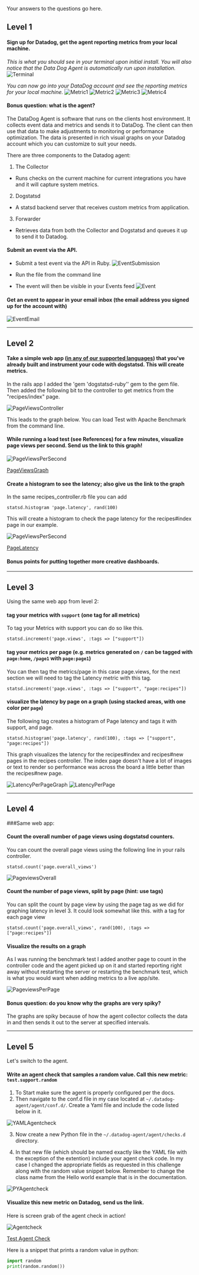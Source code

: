 Your answers to the questions go here.


## Level 1

#### Sign up for Datadog, get the agent reporting metrics from your local machine.

*This is what you should see in your terminal upon initial install.  You will also notice that the Data Dog Agent is automatically run upon installation.*
![Terminal](imgs/DD_initial_install.png)

*You can now go into your DataDog account and see the reporting metrics for your local machine.*
![Metric1](imgs/cpu.png)
![Metric2](imgs/disk_free.png)
![Metric3](imgs/disk_total.png)
![Metric4](imgs/memory_used.png)


#### Bonus question: what is the agent?

The DataDog Agent is software that runs on the clients host environment. It collects event data and metrics and sends it to DataDog. The client can then use that data to make adjustments to monitoring or performance optimization.  The data is presented in rich visual graphs on your Datadog account which you can customize to suit your needs.

There are three components to the Datadog agent:

1. The Collector
  * Runs checks on the current machine for current integrations you have and it will capture system metrics.

2. Dogstatsd
  * A statsd backend server that receives custom metrics from application.

3. Forwarder
  * Retrieves data from both the Collector and Dogstatsd and queues it up to send it to Datadog.

#### Submit an event via the API.
* Submit a test event via the API in Ruby.
![EventSubmission](imgs/event_submission.png)

* Run the file from the command line

* The event will then be visible in your Events feed
![Event](imgs/event_screen_shot.png)


####  Get an event to appear in your email inbox (the email address you signed up for the account with)

![EventEmail](imgs/event_email.png)

____

## Level 2

#### Take a simple web app ([in any of our supported languages](http://docs.datadoghq.com/libraries/)) that you've already built and instrument your code with dogstatsd. This will create **metrics**.

In the rails app I added the 'gem 'dogstatsd-ruby'' gem to the gem file. Then added the following bit to the controller to get metrics from the "recipes/index" page.

![PageViewsController](imgs/page_views_controller.png)

This leads to the graph below.  You can load Test with Apache Benchmark from the command line.


#### While running a load test (see References) for a few minutes, visualize page views per second. Send us the link to this graph!

![PageViewsPerSecond](imgs/index_load_test.png)

[PageViewsGraph](https://app.datadoghq.com/graph/embed?token=4e73193c2a00b2f360a6101c03c70737c463702043102d73716e63c4adee5c33&height=300&width=600&legend=true)


#### Create a histogram to see the latency; also give us the link to the graph

In the same recipes_controller.rb file you can add
```
statsd.histogram 'page.latency', rand(100)
```

This will create a histogram to check the page latency for the recipes#index page in our example.

![PageViewsPerSecond](imgs/page_latency.png)

[PageLatency](https://app.datadoghq.com/dash/47811/recipe-menu?live=true&from_ts=1430025189984&to_ts=1430028789984&tile_size=m&fullscreen=58282083)



#### Bonus points for putting together more creative dashboards.

____

## Level 3
Using the same web app from level 2:

#### tag your metrics with `support` (one tag for all metrics)
To tag your Metrics with support you can do so like this.
```
statsd.increment('page.views', :tags => ["support"])
```

#### tag your metrics per page (e.g. metrics generated on `/` can be tagged with `page:home`, `/page1` with  `page:page1`)
You can then tag the metrics/page in this case page.views, for the next section  we will need to tag the Latency metric with this tag.

```
statsd.increment('page.views', :tags => ["support", "page:recipes"])
```


#### visualize the latency by page on a graph (using stacked areas, with one color per `page`)
The following tag creates a histogram of Page latency and tags it with support, and page.
```
statsd.histogram('page.latency', rand(100), :tags => ["support", "page:recipes"])
```

This graph visualizes the latency for the recipes#index and recipes#new pages in the recipes controller.  The index page doesn't have a lot of images or text to render so performance was across the board a little better than the recipes#new page.

![LatencyPerPageGraph](imgs/latency_perpage_graph.png)
![LatencyPerPage](imgs/latency_perpage.png)


____

## Level 4
###Same web app:

#### Count the overall number of page views using dogstatsd counters.
You can count the overall page views using the following line in your rails controller.
```
statsd.count('page.overall_views')
```

![PageviewsOverall](imgs/pageviews_overall.png)

#### Count the number of page views, split by page (hint: use tags)
You can split the count by page view by using the page tag as we did for graphing latency in level 3.  It could look somewhat like this. with a tag for each page view
```
statsd.count('page.overall_views', rand(100), :tags => ["page:recipes"])
```

#### Visualize the results on a graph
As I was running the benchmark test I added another page to count in the controller code and the agent picked up on it and started reporting right away without restarting the server or restarting the benchmark test, which is what you would want when adding metrics to a live app/site.

![PageviewsPerPage](imgs/page_views_per_page.png)

#### Bonus question: do you know why the graphs are very spiky?
The graphs are spiky because of how the agent collector collects the data in and then sends it out to the server at specified intervals.

____

## Level 5

Let's switch to the agent.

#### Write an agent check that samples a random value. Call this new metric: `test.support.random`

1. To Start make sure the agent is properly configured per the docs.
2. Then navigate to the conf.d file in my case located at ```~/.datadog-agent/agent/conf.d/```.  Create a Yaml file and include the code listed below in it.

![YAMLAgentcheck](imgs/yaml_test1_check.png)

3. Now create a new Python file in the ```~/.datadog-agent/agent/checks.d``` directory.

4. In that new file (which should be named exactly like the YAML file with the exception of the extention) include your agent check code.  In my case I changed the appropriate fields as requested in this challenge along with the random value snippet below.  Remember to change the class name from the Hello world example that is in the documentation.

![PYAgentcheck](imgs/python_test1_check.png)




#### Visualize this new metric on Datadog, send us the link.
Here is screen grab of the agent check in action!

![Agentcheck](imgs/agent_test1_check.png)

[Test Agent Check](https://app.datadoghq.com/graph/embed?token=af940601902cce998a04f3121258716440a4f4b5c13f1f848076933aac89f76a&height=300&width=600&legend=false)


Here is a snippet that prints a random value in python:

```python
import random
print(random.random())
```
